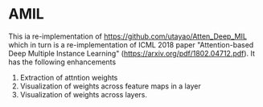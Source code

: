 # AMIL

This ia re-implementation of https://github.com/utayao/Atten_Deep_MIL which in turn is a re-implementation of ICML 2018 paper "Attention-based Deep Multiple Instance Learning" (https://arxiv.org/pdf/1802.04712.pdf).
It has the following enhancements
1. Extraction of attntion weights
2. Visualization of weights across feature maps in a layer
3. Visualization of weights across layers.
